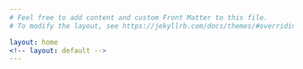```yaml
---
# Feel free to add content and custom Front Matter to this file.
# To modify the layout, see https://jekyllrb.com/docs/themes/#overriding-theme-defaults

layout: home
<!-- layout: default -->
---
```

